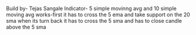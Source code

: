 Build by- Tejas Sangale 
Indicator- 5 simple movinng avg and 10 simple moving avg 
works-first it has to cross the 5 ema and take support on the 20 sma when its turn back it has to cross the 5 sma and has to close candle above the 5 sma 
